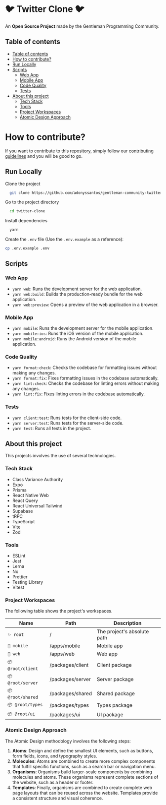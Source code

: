 # 🐦 Twitter Clone 🐦

An **Open Source Project** made by the Gentleman Programming Community.

## Table of contents

- [Table of contents](#table-of-contents)
- [How to contribute?](#how-to-contribute?)
- [Run Locally](#run-locally)
- [Scripts](#scripts)
  - [Web App](#web-app)
  - [Mobile App](#mobile-app)
  - [Code Quality](#code-quality)
  - [Tests](#tests)
- [About this project](#about-this-project)
  - [Tech Stack](#tech-stack)
  - [Tools](#tools)
  - [Project Workspaces](#project-workspaces)
  - [Atomic Design Approach](#atomic-design-approach)

# How to contribute?

If you want to contribute to this repository, simply follow our [contributing guidelines](CONTRIBUTING.md) and you will be good to go.

## Run Locally

Clone the project

```bash
  git clone https://github.com/adonyssantos/gentleman-community-twitter-clone twitter-clone
```

Go to the project directory

```bash
  cd twitter-clone
```

Install dependencies

```bash
  yarn
```

Create the `.env` file (Use the `.env.example` as a reference):

```bash
cp .env.example .env
```

## Scripts

### Web App

- `yarn web`: Runs the development server for the web application.
- `yarn web:build`: Builds the production-ready bundle for the web application.
- `yarn web:preview`: Opens a preview of the web application in a browser.

### Mobile App

- `yarn mobile`: Runs the development server for the mobile application.
- `yarn mobile:ios`: Runs the iOS version of the mobile application.
- `yarn mobile:android`: Runs the Android version of the mobile application.

### Code Quality

- `yarn format:check`: Checks the codebase for formatting issues without making any changes.
- `yarn format:fix`: Fixes formatting issues in the codebase automatically.
- `yarn lint:check`: Checks the codebase for linting errors without making any changes.
- `yarn lint:fix`: Fixes linting errors in the codebase automatically.

### Tests

- `yarn client:test`: Runs tests for the client-side code.
- `yarn server:test`: Runs tests for the server-side code.
- `yarn test`: Runs all tests in the project.


## About this project

This projects involves the use of several technologies.

### Tech Stack

- Class Variance Authority
- Expo
- Prisma
- React Native Web
- React Query
- React Universal Tailwind
- Supabase
- tRPC
- TypeScript
- Vite
- Zod

### Tools

- ESLint
- Jest
- Lerna
- Nx
- Prettier
- Testing Library
- Vitest

### Project Workspaces

The following table shows the project's workspaces.

| Name             | Path             | Description                 |
| ---------------- | ---------------- | --------------------------- |
| `✨ root`         | /                | The project's absolute path |
| `🚀 mobile`       | /apps/mobile     | Mobile app                  |
| `🚀 web`          | /apps/web        | Web app                     |
| `📦 @root/client` | /packages/client | Client package              |
| `📦 @root/server` | /packages/server | Server package              |
| `📦 @root/shared` | /packages/shared | Shared package              |
| `📦 @root/types`  | /packages/types  | Types package               |
| `📦 @root/ui`     | /packages/ui     | UI package                  |

### Atomic Design Approach

The Atomic Design methodology involves the following steps:

1. **Atoms**: Design and define the smallest UI elements, such as buttons, form fields, icons, and typography styles.
2. **Molecules**: Atoms are combined to create more complex components that fulfill specific functions, such as a search bar or navigation menu.
3. **Organisms**: Organisms build larger-scale components by combining molecules and atoms. These organisms represent complete sections of the website, such as a header or footer.
4. **Templates**: Finally, organisms are combined to create complete web page layouts that can be reused across the website. Templates provide a consistent structure and visual coherence.

